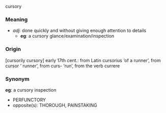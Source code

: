cursory
### Meaning
+ _adj_: done quickly and without giving enough attention to details
	+ __eg__: a cursory glance/examination/inspection

### Origin

[cursorily cursory] early 17th cent.: from Latin cursorius ‘of a runner’, from cursor ‘ runner’, from curs- ‘run’, from the verb currere

### Synonym

__eg__: a cursory inspection

+ PERFUNCTORY
+ opposite(s): THOROUGH, PAINSTAKING


